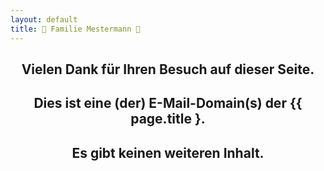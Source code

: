 ```yaml
---
layout: default
title: 👥 Familie Mestermann 👥
---
```


<h2 style="text-align: center;"><strong>Vielen Dank für Ihren Besuch auf dieser Seite.</strong></h2>
<h2 style="text-align: center;"><strong>Dies ist eine (der) E-Mail-Domain(s) der {{ page.title }.</strong></h2>
<h2 style="text-align: center;"><strong>Es gibt keinen weiteren Inhalt.</strong></h2>
